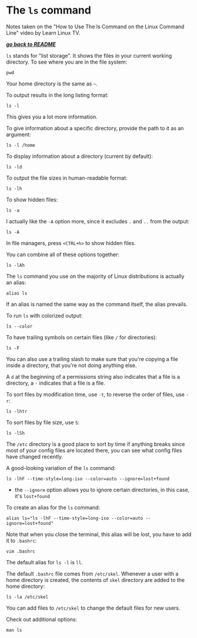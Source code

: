 # The `ls` command

Notes taken on the "How to Use The ls Command on the Linux Command Line" video
by Learn Linux TV.

[***go back to README***](/README.md)

`ls` stands for "list storage". It shows the files in your current working
directory. To see where you are in the file system:

    pwd

Your home directory is the same as `~`. 

To output results in the long listing format:

    ls -l

This gives you a lot more information.

To give information about a specific directory, provide the path to it as an
argument:

    ls -l /home

To display information about a directory (current by default):

    ls -ld

To output the file sizes in human-readable format:

    ls -lh

To show hidden files:

    ls -a

I actually like the `-A` option more, since it excludes `.` and `..` from the 
output:

    ls -A

In file managers, press `<CTRL+h>` to show hidden files. 

You can combine all of these options together:

    ls -lAh

The `ls` command you use on the majority of Linux distributions is actually an
alias:

    alias ls

If an alias is named the same way as the command itself, the alias prevails.

To run `ls` with colorized output:

    ls --color

To have trailing symbols on certain files (like `/` for directories):

    ls -F

You can also use a trailing slash to make sure that you're copying a file
inside a directory, that you're not doing anything else. 

A `d` at the beginning of a permissions string also indicates that a file is a
directory, a `-` indicates that a file is a file.

To sort files by modification time, use `-t`, to reverse the order of files,
use `-r`:

    ls -lhtr

To sort files by file size, use `S`:

    ls -lSh

The `/etc` directory is a good place to sort by time if anything breaks since
most of your config files are located there, you can see what config files have
changed recently.

A good-looking variation of the `ls` command:

    ls -lhF --time-style=long-iso --color=auto --ignore=lost+found

- the `--ignore` option allows you to ignore certain directories, in this case,
  it's `lost+found`

To create an alias for the `ls` command:

    alias ls="ls -lhF --time-style=long-iso --color=auto --ignore=lost+found"

Note that when you close the terminal, this alias will be lost, you have to add
it to `.bashrc`:

    vim .bashrc

The default alias for `ls -l` is `ll`.

The default `.bashrc` file comes from `/etc/skel`. Whenever a user with a home
directory is created, the contents of `skel` directory are added to the home
directory:

    ls -la /etc/skel

You can add files to `/etc/skel` to change the default files for new users.

Check out additional options:

    man ls
